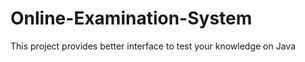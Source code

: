 # Online-Examination-System
 This project provides better interface to test your knowledge on Java 
